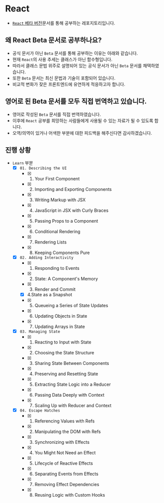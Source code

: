 # React

- [`React` 베타 버전](https://beta.reactjs.org/)문서를 통해 공부하는 레포지토리입니다.

## 왜 React Beta 문서로 공부하나요?

- 공식 문서가 아닌 `Beta` 문서를 통해 공부하는 이유는 아래와 같습니다.
- 현재 `React`의 사용 추세는 클래스가 아닌 함수형입니다.
- 따라서 클래스 문법 위주로 설명되어 있는 공식 문서가 아닌 `Beta` 문서를 채택하였습니다.
- 또한 `Beta` 문서는 최신 문법과 기술이 포함되어 있습니다.
- 비교적 변화가 잦은 프론트엔드에 유연하게 적응하고자 합니다.

## 영어로 된 Beta 문서를 모두 직접 번역하고 있습니다.

- 영어로 작성된 `Beta` 문서를 직접 번역하였습니다.
- 이후에 `React` 공부를 희망하는 사람들에게 사용될 수 있는 자료가 될 수 있도록 합니다.
- 오역/의역이 있거나 어색한 부분에 대한 피드백을 해주신다면 감사하겠습니다.

## 진행 상황

- `Learn` 부분
  - [x] `01. Describing the UI`
    - [x] 1. Your First Component
    - [x] 2. Importing and Exporting Components
    - [x] 3. Writing Markup with JSX
    - [x] 4. JavaScript in JSX with Curly Braces
    - [x] 5. Passing Props to a Component
    - [x] 6. Conditional Rendering
    - [x] 7. Rendering Lists
    - [x] 8. Keeping Components Pure
  - [x] `02. Adding Interactivity`
    - [x] 1. Responding to Events
    - [x] 2. State: A Component's Memory
    - [x] 3. Render and Commit
    - [x] 4.State as a Snapshot
    - [x] 5. Queueing a Series of State Updates
    - [x] 6. Updating Objects in State
    - [x] 7. Updating Arrays in State
  - [x] `03. Managing State`
    - [x] 1. Reacting to Input with State
    - [x] 2. Choosing the State Structure
    - [x] 3. Sharing State Between Components
    - [x] 4. Preserving and Resetting State
    - [x] 5. Extracting State Logic into a Reducer
    - [x] 6. Passing Data Deeply with Context
    - [x] 7. Scaling Up with Reducer and Context
  - [x] `04. Escape Hatches`
    - [x] 1. Referencing Values with Refs
    - [x] 2. Manipulating the DOM with Refs
    - [x] 3. Synchronizing with Effects
    - [x] 4. You Might Not Need an Effect
    - [x] 5. Lifecycle of Reactive Effects
    - [x] 6. Separating Events from Effects
    - [x] 7. Removing Effect Dependencies
    - [x] 8. Reusing Logic with Custom Hooks
